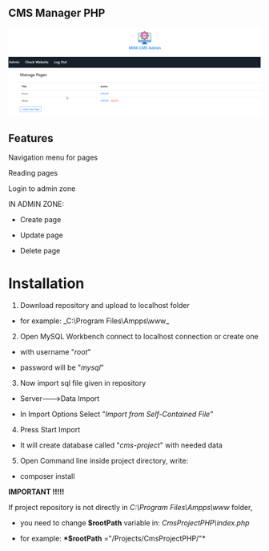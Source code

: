 ## CMS Manager PHP

<img src="./includes/style/example.png"></img>

## Features

Navigation menu for pages

Reading pages

Login to admin zone

IN ADMIN ZONE:

- Create page

- Update page

- Delete page

# Installation

1. Download repository and upload to localhost folder

- for example: \_C:\Program Files\Ampps\www\_

2. Open MySQL Workbench connect to localhost connection or create one

- with username "_root_"

- password will be "_mysql_"

3. Now import sql file given in repository

- Server--->Data Import

- In Import Options Select "_Import from Self-Contained File"_

4. Press Start Import

- It will create database called "_cms-project_" with needed data

5. Open Command line inside project directory, write:

- composer install

**IMPORTANT !!!!!**

If project repository is not directly in _C:\Program Files\Ampps\www_ folder,

- you need to change **$rootPath** variable in: _CmsProjectPHP\index.php_

- for example: **\*$rootPath** ="/Projects/CmsProjectPHP/"\*
